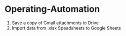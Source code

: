 # Operating-Automation

1. Save a copy of Gmail attachments to Drive
2. Import data from .xlsx Speadsheets to Google Sheets

